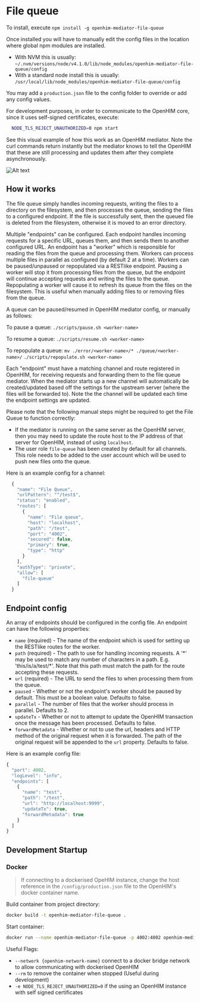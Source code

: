 # File queue

To install, execute `npm install -g openhim-mediator-file-queue`

Once installed you will have to manually edit the config files in the location where global npm modules are installed.

* With NVM this is usually: `~/.nvm/versions/node/v4.1.0/lib/node_modules/openhim-mediator-file-queue/config`
* With a standard node install this is usually: `/usr/local/lib/node_modules/openhim-mediator-file-queue/config`

You may add a `production.json` file to the config folder to override or add any config values.

For development purposes, in order to communicate to the OpenHIM core, since it uses self-signed certificates, execute:

```sh
  NODE_TLS_REJECT_UNAUTHORIZED=0 npm start
```

See this visual example of how this work as an OpenHIM mediator. Note the curl commands return instantly but the mediator knows to tell the OpenHIM that these are still processing and updates them after they complete asynchronously.

![Alt text](file-queue.gif)

## How it works

The file queue simply handles incoming requests, writing the files to a directory on the filesystem, and then processes the queue, sending the files to a configured endpoint. If the file is successfully sent, then the queued file is deleted from the filesystem, otherwise it is moved to an error directory.

Multiple "endpoints" can be configured. Each endpoint handles incoming requests for a specific URL, queues them, and then sends them to another configured URL. An endpoint has a "worker" which is responsible for reading the files from the queue and processing them. Workers can process multiple files in parallel as configured (by default 2 at a time). Workers can be paused/unpaused or repopulated via a RESTlike endpoint. Pausing a worker will stop it from processing files from the queue, but the endpoint will continue accepting requests and writing the files to the queue. Repopulating a worker will cause it to refresh its queue from the files on the filesystem. This is useful when manually adding files to or removing files from the queue.

A queue can be paused/resumed in OpenHIM mediator config, or manually as follows:

To pause a queue:
`./scripts/pause.sh <worker-name>`

To resume a queue:
`./scripts/resume.sh <worker-name>`

To repopulate a queue:
`mv ./error/<worker-name>/* ./queue/<worker-name>/`
`./scripts/repopulate.sh <worker-name>`

Each "endpoint" must have a matching channel and route registered in OpenHIM, for receiving requests and forwarding them to the file queue mediator. When the mediator starts up a new channel will automatically be created/updated based off the settings for the upstream server (where the files will be forwarded to). Note the the channel will be updated each time the endpoint settings are updated.

Please note that the following manual steps might be required to get the File Queue to function correctly:

* If the mediator is running on the same server as the OpenHIM server, then you may need to update the route host to the IP address of that server for OpenHIM, instead of using `localhost`.
* The user role `file-queue` has been created by default for all channels. This role needs to be added to the user account which will be used to push new files onto the queue.

Here is an example config for a channel:

```js
  {
    "name": "File Queue",
    "urlPattern": "^/test$",
    "status": "enabled",
    "routes": [
      {
        "name": "File queue",
        "host": "localhost",
        "path": "/test",
        "port": "4002",
        "secured": false,
        "primary": true,
        "type": "http"
      }
    ],
    "authType": "private",
    "allow": [
      "file-queue"
    ]
  }
```

## Endpoint config

An array of endpoints should be configured in the config file. An endpoint can have the following properties:
* `name` (required) - The name of the endpoint which is used for setting up the RESTlike routes for the worker.
* `path` (required) - The path to use for handling incoming requests. A '\*' may be used to match any number of characters in a path. E.g. 'this/is/a/test/\*'. Note that this path must match the path for the route accepting these requests.
* `url` (required) - The URL to send the files to when processing them from the queue.
* `paused` - Whether or not the endpoint's worker should be paused by default. This must be a boolean value. Defaults to false.
* `parallel` - The number of files that the worker should process in parallel. Defaults to 2.
* `updateTx` - Whether or not to attempt to update the OpenHIM transaction once the message has been processed. Defaults to false.
* `forwardMetadata` - Whether or not to use the url, headers and HTTP method of the original request when it is forwarded. The path of the original request will be appended to the `url` property. Defaults to false.

Here is an example config file:

```js
{
  "port": 4002,
  "logLevel": "info",
  "endpoints": [
    {
      "name": "test",
      "path": "/test",
      "url": "http://localhost:9999",
      "updateTx": true,
      "forwardMetadata": true
    }
  ]
}
```

## Development Startup

### Docker

> If connecting to a dockerised OpeHIM instance, change the host reference in the `/config/production.json` file to the OpenHIM's docker container name.

Build container from project directory:

```sh
docker build -t openhim-mediator-file-queue .
```

Start container:

```sh
docker run --name openhim-mediator-file-queue -p 4002:4002 openhim-mediator-file-queue
```

Useful Flags:

* `--network {openhim-network-name}` connect to a docker bridge network to allow communicating with dockerised OpenHIM
* `--rm` to remove the container when stopped (Useful during development)
* `-e NODE_TLS_REJECT_UNAUTHORIZED=0` if the using an OpenHIM instance with self signed certificates
